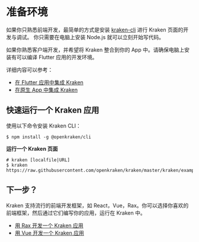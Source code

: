 # 准备环境

如果你只熟悉前端开发，最简单的方式是安装 [kraken-cli](https://www.npmjs.com/package/@openkraken/cli) 进行 Kraken 页面的开发与调试。
你只需要在电脑上安装 Node.js 就可以立刻开始写代码。

如果你熟悉客户端开发，并希望将 Kraken 整合到你的 App 中。请确保电脑上安装有可以编译 Flutter 应用的开发环境。

详细内容可以参考：

- [在 Flutter 应用中集成 Kraken](/guide/native/interpolation-flutter)
- [在原生 App 中集成 Kraken](/guide/native/interpolation-app)

## 快速运行一个 Kraken 应用

使用以下命令安装 Kraken CLI：

```shell
$ npm install -g @openkraken/cli
```

**运行一个 Kraken 页面**

```
# kraken [localfile|URL]
$ kraken https://raw.githubusercontent.com/openkraken/kraken/master/kraken/example/assets/bundle.js
```

## 下一步？

Kraken 支持流行的前端开发框架，如 React，Vue，Rax。你可以选择你喜欢的前端框架，然后通过它们编写你的应用，运行在 Kraken 中。

- [用 Rax 开发一个 Kraken 应用](/guide/development/rax)
- [用 Vue 开发一个 Kraken 应用](/guide/development/vue)
